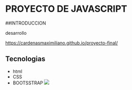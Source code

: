 
# PROYECTO DE JAVASCRIPT

##INTRODUCCION

desarrollo

https://cardenasmaximiliano.github.io/proyecto-final/

## Tecnologias

- html
- CSS
- BOOTSSTRAP
[![](https://play-lh.googleusercontent.com/rfWOJQVBHoAZ_B43v0ySFlLmJBLtksVGAxGaFRh2ex4nOmNQ86qzG4sYWV63IKrXlvI=w240-h480-rw)](https://play-lh.googleusercontent.com/rfWOJQVBHoAZ_B43v0ySFlLmJBLtksVGAxGaFRh2ex4nOmNQ86qzG4sYWV63IKrXlvI=w240-h480-rw)